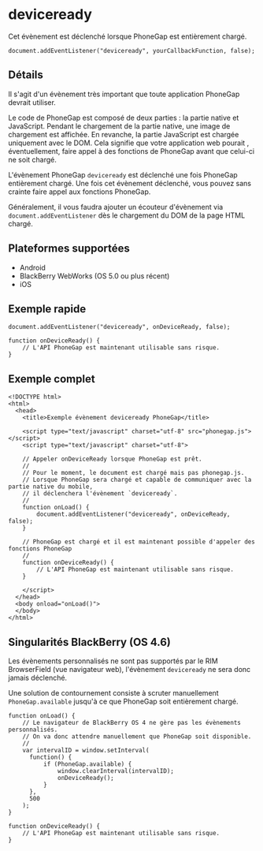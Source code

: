 deviceready
===========

Cet évènement est déclenché lorsque PhoneGap est entièrement chargé.

    document.addEventListener("deviceready", yourCallbackFunction, false);

Détails
-------

Il s'agit d'un évènement très important que toute application PhoneGap devrait utiliser.

Le code de PhoneGap est composé de deux parties : la partie native et JavaScript. Pendant le chargement de la partie native, une image de chargement est affichée. En revanche, la partie JavaScript est chargée uniquement avec le DOM. Cela signifie que votre application web pourait , éventuellement, faire appel à des fonctions de PhoneGap avant que celui-ci ne soit chargé.

L'évènement PhoneGap `deviceready` est déclenché une fois PhoneGap entièrement chargé. Une fois cet évènement déclenché, vous pouvez sans crainte faire appel aux fonctions PhoneGap.

Généralement, il vous faudra ajouter un écouteur d'évènement via `document.addEventListener` dès le chargement du DOM de la page HTML chargé.

Plateformes supportées
----------------------

- Android
- BlackBerry WebWorks (OS 5.0 ou plus récent)
- iOS

Exemple rapide
--------------

    document.addEventListener("deviceready", onDeviceReady, false);

    function onDeviceReady() {
        // L'API PhoneGap est maintenant utilisable sans risque.
    }

Exemple complet
---------------

    <!DOCTYPE html>
    <html>
      <head>
        <title>Exemple évènement deviceready PhoneGap</title>

        <script type="text/javascript" charset="utf-8" src="phonegap.js"></script>
        <script type="text/javascript" charset="utf-8">

        // Appeler onDeviceReady lorsque PhoneGap est prêt.
        //
        // Pour le moment, le document est chargé mais pas phonegap.js.
        // Lorsque PhoneGap sera chargé et capable de communiquer avec la partie native du mobile,
        // il déclenchera l'évènement `deviceready`.
        //
        function onLoad() {
            document.addEventListener("deviceready", onDeviceReady, false);
        }

        // PhoneGap est chargé et il est maintenant possible d'appeler des fonctions PhoneGap
        //
        function onDeviceReady() {
        	// L'API PhoneGap est maintenant utilisable sans risque.
        }

        </script>
      </head>
      <body onload="onLoad()">
      </body>
    </html>
    
Singularités BlackBerry (OS 4.6)
--------------------------------

Les évènements personnalisés ne sont pas supportés par le RIM BrowserField (vue navigateur web), l'évènement `deviceready` ne sera donc jamais déclenché. 

Une solution de contournement consiste à scruter manuellement `PhoneGap.available` jusqu'à ce que PhoneGap soit entièrement chargé.

    function onLoad() {
        // Le navigateur de BlackBerry OS 4 ne gère pas les évènements personnalisés.
        // On va donc attendre manuellement que PhoneGap soit disponible.
        //
        var intervalID = window.setInterval(
          function() {
              if (PhoneGap.available) {
                  window.clearInterval(intervalID);
                  onDeviceReady();
              }
          },
          500
        );
    }

    function onDeviceReady() {
        // L'API PhoneGap est maintenant utilisable sans risque.
    }
